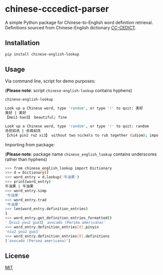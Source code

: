 # chinese-cccedict-parser

A simple Python package for Chinese-to-English word definition retrieval. Definitions sourced from Chinese-English dictionary [CC-CEDICT](https://www.mdbg.net/chinese/dictionary?page=cc-cedict).

## Installation

```bash
pip install chinese-english-lookup
```

## Usage

Via command line, script for demo purposes:

(**Please note**: script `chinese-english-lookup` contains hyphens)
```bash
chinese-english-lookup

Look up a Chinese word, type 'random', or type '!' to quit: 美好
美好 | 美好
【mei3 hao3】 beautiful; fine

Look up a Chinese word, type 'random', or type '!' to quit: random
赤贫如洗 | 赤貧如洗
【chi4 pin2 ru2 xi3】 without two nickels to rub together (idiom); impoverished
```

Importing from package:

(**Please note**: package name `chinese_english_lookup` contains underscores rather than hyphens)

```bash
>>> from chinese_english_lookup import Dictionary
>>> d = Dictionary()
>>> word_entry = d.lookup('牛油果')
>>> print(word_entry)
牛油果 | 牛油果
>>> word_entry.simp
'牛油果'
>>> word_entry.trad
'牛油果'
>>> len(word_entry.definition_entries)
1
>>> word_entry.get_definition_entries_formatted()
'【niu2 you2 guo3】 avocado (Persea americana)'
>>> word_entry.definition_entries[0].pinyin
'niu2 you2 guo3'
>>> word_entry.definition_entries[0].definitions
['avocado (Persea americana)']
```

## License
[MIT](https://choosealicense.com/licenses/mit/)